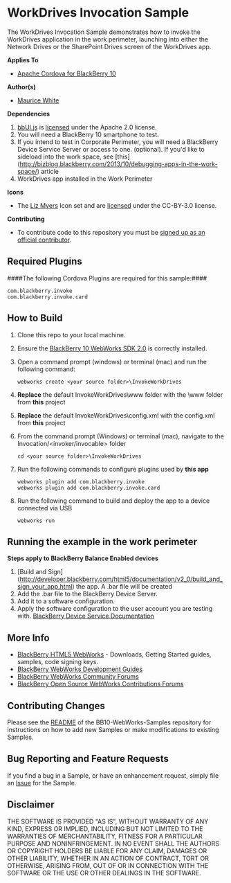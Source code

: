 # WorkDrives Invocation Sample

The WorkDrives Invocation Sample demonstrates how to invoke the WorkDrives application in the work perimeter, launching into either the Network Drives or the SharePoint Drives screen of the WorkDrives app.

**Applies To**

* [Apache Cordova for BlackBerry 10](https://github.com/blackberry/cordova-blackberry/tree/master/blackberry10) 

**Author(s)** 

* [Maurice White](http://github.com/MoReeseMo)

**Dependencies**

1. [bbUI.js](https://github.com/blackberry/bbUI.js) is [licensed](https://github.com/blackberry/bbUI.js/blob/master/LICENSE) under the Apache 2.0 license.
2. You will need a BlackBerry 10 smartphone to test.
3. If you intend to test in Corporate Perimeter, you will need a BlackBerry Device Service Server or access to one. (optional). If you'd like to sideload into the work space, see [this] (http://bizblog.blackberry.com/2013/10/debugging-apps-in-the-work-space/) article
4. WorkDrives app installed in the Work Perimeter 


**Icons**

* The [Liz Myers](http://www.myersdesign.com) Icon set and are [licensed](http://creativecommons.org/licenses/by/3.0/) under the CC-BY-3.0 license.

**Contributing**

* To contribute code to this repository you must be [signed up as an official contributor](http://blackberry.github.com/howToContribute.html).

## Required Plugins ##

####The following Cordova Plugins are required for this sample:####

	com.blackberry.invoke
	com.blackberry.invoke.card


## How to Build

1. Clone this repo to your local machine.

2. Ensure the [BlackBerry 10 WebWorks SDK 2.0](https://developer.blackberry.com/html5/download/sdk) is correctly installed.

3. Open a command prompt (windows) or terminal (mac) and run the following command:

	```
	webworks create <your source folder>\InvokeWorkDrives
	```

4. **Replace** the default InvokeWorkDrives\www folder with the \www folder from **this** project
5. **Replace** the default InvokeWorkDrives\config.xml with the config.xml from **this** project

6. From the command prompt (Windows) or terminal (mac), navigate to the Invocation/<invoker/invocable> folder

	```
	cd <your source folder>\InvokeWorkDrives
	```

7. Run the following commands to configure plugins used by **this app**

	```
	webworks plugin add com.blackberry.invoke
	webworks plugin add com.blackberry.invoke.card
	```


8. Run the following command to build and deploy the app to a device connected via USB

	```
	webworks run
	```

## Running the example in the work perimeter
**Steps apply to BlackBerry Balance Enabled devices**

1. [Build and Sign] (http://developer.blackberry.com/html5/documentation/v2_0/build_and_sign_your_app.html) the app. A .bar file will be created 
2. Add the .bar file to the BlackBerry Device Server.
3. Add it to a software configuration.
2. Apply the software configuration to the user account you are testing with. [BlackBerry Device Service Documentation](http://docs.blackberry.com/en/admin/subcategories/?userType=2&category=BlackBerry+Device+Service)


## More Info

* [BlackBerry HTML5 WebWorks](https://bdsc.webapps.blackberry.com/html5/) - Downloads, Getting Started guides, samples, code signing keys.
* [BlackBerry WebWorks Development Guides](https://bdsc.webapps.blackberry.com/html5/documentation)
* [BlackBerry WebWorks Community Forums](http://supportforums.blackberry.com/t5/Web-and-WebWorks-Development/bd-p/browser_dev)
* [BlackBerry Open Source WebWorks Contributions Forums](http://supportforums.blackberry.com/t5/BlackBerry-WebWorks/bd-p/ww_con)

## Contributing Changes

Please see the [README](https://github.com/blackberry/BB10-WebWorks-Samples) of the BB10-WebWorks-Samples repository for instructions on how to add new Samples or make modifications to existing Samples.

## Bug Reporting and Feature Requests

If you find a bug in a Sample, or have an enhancement request, simply file an [Issue](https://github.com/blackberry/BB10-WebWorks-Samples/issues) for the Sample.

## Disclaimer

THE SOFTWARE IS PROVIDED "AS IS", WITHOUT WARRANTY OF ANY KIND, EXPRESS OR IMPLIED, INCLUDING BUT NOT LIMITED TO THE WARRANTIES OF MERCHANTABILITY, FITNESS FOR A PARTICULAR PURPOSE AND NONINFRINGEMENT. IN NO EVENT SHALL THE AUTHORS OR COPYRIGHT HOLDERS BE LIABLE FOR ANY CLAIM, DAMAGES OR OTHER LIABILITY, WHETHER IN AN ACTION OF CONTRACT, TORT OR OTHERWISE, ARISING FROM, OUT OF OR IN CONNECTION WITH THE SOFTWARE OR THE USE OR OTHER DEALINGS IN THE SOFTWARE.
